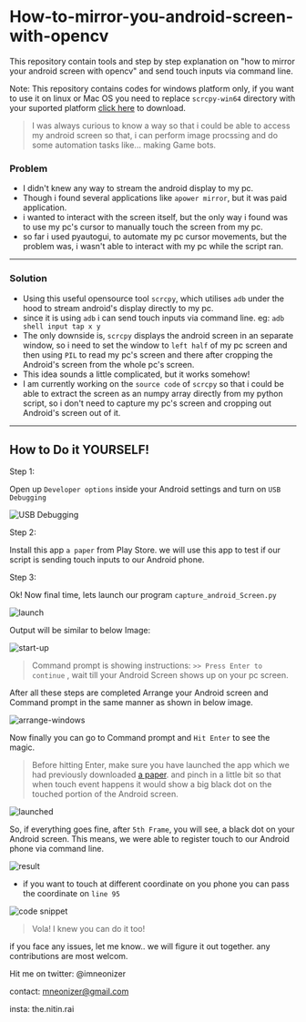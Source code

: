 # How-to-mirror-you-android-screen-with-opencv
This repository contain tools and step by step explanation on "how to mirror your android screen with opencv" and send touch inputs via command line.

Note: This repository contains codes for windows platform only, if you want to use it on linux or Mac OS you need to replace `scrcpy-win64` directory with your suported platform [click here](https://github.com/Genymobile/scrcpy) to download.
>I was always curious to know a way so that i could be able to
>access my android screen so that, i can perform image procssing
>and do some automation tasks like... making Game bots.

### Problem
* I didn't knew any way to stream the android display to my pc.
* Though i found several applications like `apower mirror`, but it was paid application.
* i wanted to interact with the screen itself, but the only way i found was to use my pc's cursor to manually touch the screen from my pc.
* so far i used pyautogui, to automate my pc cursor movements, but the problem was, i wasn't able to interact with my pc while the script ran.
***
### Solution
* Using this useful opensource tool `scrcpy`, which utilises `adb` under the hood to stream android's display directly to my pc.
* since it is using `adb` i can send touch inputs via command line. eg: `adb shell input tap x y`
* The only downside is, `scrcpy` displays the android screen in an separate window, so i need to set the window to `left half` of my pc screen and then using `PIL` to read my pc's screen and there after cropping the Android's screen from the whole pc's screen.
* This idea sounds a little complicated, but it works somehow!
* I am currently working on the `source code` of `scrcpy` so that i could be able to extract the screen as an numpy array directly from my python script, so i don't need to capture my pc's screen and cropping out Android's screen out of it.
** *
## How to Do it YOURSELF!
Step 1:

Open up `Developer options` inside your Android settings and turn on `USB Debugging`

![USB Debugging](https://github.com/imneonizer/How-to-mirror-you-android-screen-with-opencv/blob/master/documentation/usb-debugging.png)

Step 2:

Install this app `a paper` from Play Store. we will use this app to test if our script is sending touch inputs to our Android phone.

Step 3:

Ok! Now final time, lets launch our program `capture_android_Screen.py`

![launch](https://github.com/imneonizer/How-to-mirror-you-android-screen-with-opencv/blob/master/documentation/launch.png)

Output will be similar to below Image:

![start-up](https://github.com/imneonizer/How-to-mirror-you-android-screen-with-opencv/blob/master/documentation/start-up.png)

> Command prompt is showing instructions: `>> Press Enter to continue` , wait till your Android Screen shows up on your pc screen.

After all these steps are completed Arrange your Android screen and Command prompt in the same manner as shown in below image.

![arrange-windows](https://github.com/imneonizer/How-to-mirror-you-android-screen-with-opencv/blob/master/documentation/arrange-windows.png)

Now finally you can go to Command prompt and `Hit Enter` to see the magic.
> Before hitting Enter, make sure you have launched the app which we had previously downloaded [a paper](https://play.google.com/store/apps/details?id=jp.gr.java_conf.pepperretas.apaper&hl=en). and pinch in a little bit so that when touch event happens it would show a big black dot on the touched portion of the Android screen.

![launched](https://github.com/imneonizer/How-to-mirror-you-android-screen-with-opencv/blob/master/documentation/launch-app.png)

So, if everything goes fine, after `5th Frame`, you will see, a black dot on your Android screen. This means, we were able to register touch to our Android phone via command line.

![result](https://github.com/imneonizer/How-to-mirror-you-android-screen-with-opencv/blob/master/documentation/final-show.png)

* if you want to touch at different coordinate on you phone you can pass the coordinate on `line 95`

![code snippet](https://github.com/imneonizer/How-to-mirror-you-android-screen-with-opencv/blob/master/documentation/touch-coordinates.png)

> Vola! I knew you can do it too!

if you face any issues, let me know.. we will figure it out together.
any contributions are most welcom.

Hit me on twitter: @imneonizer

contact: mneonizer@gmail.com

insta: the.nitin.rai
